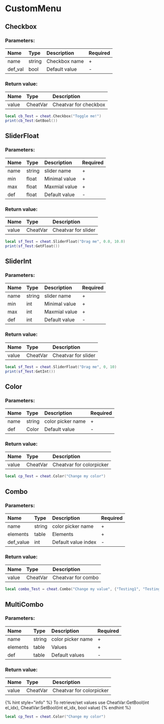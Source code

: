# CustomMenu

## Checkbox

### Parameters:

| Name | Type | Description | Required |
| :--- | :--- | :--- | :--- |
| name | string | Checkbox name | + |
| def\_val | bool | Default value | - |

### Return value:

| Name | Type | Description |
| :--- | :--- | :--- |
| value | CheatVar | Cheatvar for checkbox |

```lua
local cb_Test = cheat.Checkbox("Toggle me!")
print(cb_Test:GetBool())
```

## SliderFloat

### Parameters:

| Name | Type | Description | Required |
| :--- | :--- | :--- | :--- |
| name | string | slider name | + |
| min | float | Minimal value | + |
| max | float | Maxmial value | + |
| def | float | Default value | - |

### Return value:

| Name | Type | Description |
| :--- | :--- | :--- |
| value | CheatVar | Cheatvar for slider |

```lua
local sf_Test = cheat.SliderFloat("Drag me", 0.0, 10.0)
print(sf_Test:GetFloat())
```

## SliderInt

### Parameters:

| Name | Type | Description | Required |
| :--- | :--- | :--- | :--- |
| name | string | slider name | + |
| min | int | Minimal value | + |
| max | int | Maxmial value | + |
| def | int | Default value | - |

### Return value:

| Name | Type | Description |
| :--- | :--- | :--- |
| value | CheatVar | Cheatvar for slider |

```lua
local sf_Test = cheat.SliderFloat("Drag me", 0, 10)
print(sf_Test:GetInt())
```

## Color

### Parameters:

| Name | Type | Description | Required |
| :--- | :--- | :--- | :--- |
| name | string | color picker name | + |
| def | Color | Default value | - |

### Return value:

| Name | Type | Description |
| :--- | :--- | :--- |
| value | CheatVar | Cheatvar for colorpicker |

```lua
local cp_Test = cheat.Color("Change my color")
```

## Combo

### Parameters:

| Name | Type | Description | Required |
| :--- | :--- | :--- | :--- |
| name | string | color picker name | + |
| elements | table | Elements | + |
| def\_value | int | Default value index | - |

### Return value:

| Name | Type | Description |
| :--- | :--- | :--- |
| value | CheatVar | Cheatvar for combo |

```lua
local combo_Test = cheat.Combo("Change my value", {"Testing1", "Testing2"}, 1)
```

## MultiCombo

### Parameters:

| Name | Type | Description | Required |
| :--- | :--- | :--- | :--- |
| name | string | color picker name | + |
| elements | table | Values | + |
| def | table | Default values | - |

### Return value:

| Name | Type | Description |
| :--- | :--- | :--- |
| value | CheatVar | Cheatvar for colorpicker |

{% hint style="info" %}
To retrieve/set values use CheatVar:GetBool\(int el\_idx\), CheatVar:SetBool\(int el\_idx, bool value\)
{% endhint %}

```lua
local cp_Test = cheat.Color("Change my color")
```

